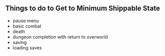 Things to do to Get to Minimum Shippable State
----------------------------------------------
* pause menu
* basic combat
* death
* dungeon completion with return to overworld
* saving
* loading saves